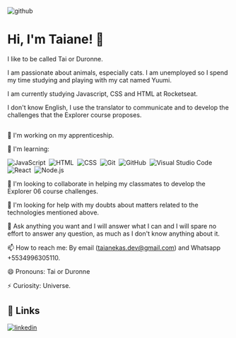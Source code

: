 
![github](https://user-images.githubusercontent.com/94652702/200239637-ae640b1d-b9e3-4961-9d77-949dcfbffd3c.png)



# Hi, I'm Taiane! 👋

I like to be called Tai or Duronne.

I am passionate about animals, especially cats. I am unemployed so I spend my time studying and playing with my cat named Yuumi.

I am currently studying Javascript, CSS and HTML at Rocketseat.

I don't know English, I use the translator to communicate and to develop the challenges that the Explorer course proposes.
## 
🔭 I'm working on my apprenticeship.

🌱 I'm learning:

![JavaScript](https://img.shields.io/badge/-JavaScript-05122A?style=flat&logo=javascript)&nbsp;
![HTML](https://img.shields.io/badge/-HTML-05122A?style=flat&logo=HTML5)&nbsp;
![CSS](https://img.shields.io/badge/-CSS-05122A?style=flat&logo=CSS3&logoColor=1572B6)&nbsp;
![Git](https://img.shields.io/badge/-Git-05122A?style=flat&logo=git)&nbsp;
![GitHub](https://img.shields.io/badge/-GitHub-05122A?style=flat&logo=github)&nbsp;
![Visual Studio Code](https://img.shields.io/badge/-Visual%20Studio%20Code-05122A?style=flat&logo=visual-studio-code&logoColor=007ACC)&nbsp;
![React](https://img.shields.io/badge/-React-05122A?style=flat&logo=react)&nbsp;
![Node.js](https://img.shields.io/badge/-Node.js-05122A?style=flat&logo=node.js)&nbsp;

👯 I'm looking to collaborate in helping my classmates to develop the Explorer 06 course challenges.

🤔 I'm looking for help with my doubts about matters related to the technologies mentioned above.

💬 Ask anything you want and I will answer what I can and I will spare no effort to answer any question, as much as I don't know anything about it.

📫 How to reach me: By email (taianekas.dev@gmail.com) and Whatsapp +5534996305110.

😄 Pronouns: Tai or Duronne

⚡ Curiosity: Universe.
## 🔗 Links
[![linkedin](https://img.shields.io/badge/linkedin-0A66C2?style=for-the-badge&logo=linkedin&logoColor=white)](https://www.linkedin.com/in/taiane-karine-ab583b123/)


